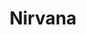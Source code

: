 ---
sw-dress-id: nirvana
sw-dress-collection-id: dream-away
sw-dress-name: &title Nirvana
sw-dress-producer: Boudoir Wedding by A. Pereverzeva
sw-dress-colors:
  - бял
  - слонова кост
  - сив
  - бежaв
  - черен
sw-dress-sizes: от XS до 6XL
sw-dress-model-size: M, слонова кост
sw-dress-price: 1100
sw-dress-description: &desc |-
  Минималистична и елегантна рокля, с която ще се почувстваш като истинска римска принцеса. Лекият шифон обгръща тялото нежно за максимално удобство през цялата вечер, а изчистеният, но стилен дизайн ще впечатли всички присъстващи със своето изящество.  
  
  Възможни са леки промени по дизайна.
sw-dress-photos:
  - front
  - back
  - close

title: *title
description: *desc
layout: dress
image: /assets/images/dresses/nirvana-front-1280.JPG
permalink: /dresses/nirvana
---